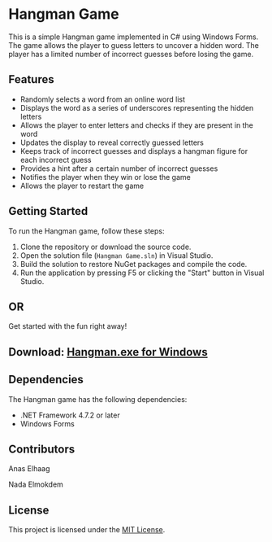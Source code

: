 # Hangman Game

This is a simple Hangman game implemented in C# using Windows Forms. The game allows the player to guess letters to uncover a hidden word. The player has a limited number of incorrect guesses before losing the game.

## Features

- Randomly selects a word from an online word list
- Displays the word as a series of underscores representing the hidden letters
- Allows the player to enter letters and checks if they are present in the word
- Updates the display to reveal correctly guessed letters
- Keeps track of incorrect guesses and displays a hangman figure for each incorrect guess
- Provides a hint after a certain number of incorrect guesses
- Notifies the player when they win or lose the game
- Allows the player to restart the game

## Getting Started

To run the Hangman game, follow these steps:

1. Clone the repository or download the source code.
2. Open the solution file (`Hangman Game.sln`) in Visual Studio.
3. Build the solution to restore NuGet packages and compile the code.
4. Run the application by pressing F5 or clicking the "Start" button in Visual Studio.

## OR

Get started with the fun right away!

## Download: [Hangman.exe for Windows](Hangman%20Game.exe) 



## Dependencies

The Hangman game has the following dependencies:

- .NET Framework 4.7.2 or later
- Windows Forms

## Contributors
Anas Elhaag

Nada Elmokdem


## License

This project is licensed under the [MIT License](LICENSE).
